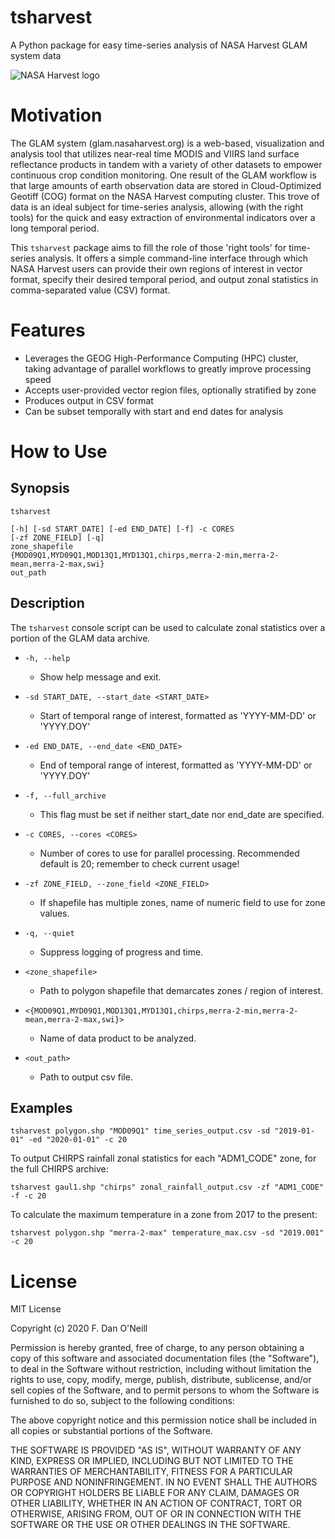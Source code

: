 # tsharvest

A Python package for easy time-series analysis of NASA Harvest GLAM system data

![NASA Harvest logo](https://nasaharvest.org/sites/default/files/harvestlogo18_1.png)

# Motivation

The GLAM system (glam.nasaharvest.org) is a web-based, visualization and analysis tool that utilizes near-real time MODIS and VIIRS land surface reflectance products in tandem with a variety of other datasets to empower continuous crop condition monitoring. One result of the GLAM workflow is that large amounts of earth observation data are stored in Cloud-Optimized Geotiff (COG) format on the NASA Harvest computing cluster. This trove of data is an ideal subject for time-series analysis, allowing (with the right tools) for the quick and easy extraction of environmental indicators over a long temporal period.

This `tsharvest` package aims to fill the role of those 'right tools' for time-series analysis. It offers a simple command-line interface through which NASA Harvest users can provide their own regions of interest in vector format, specify their desired temporal period, and output zonal statistics in comma-separated value (CSV) format. 

# Features

* Leverages the GEOG High-Performance Computing (HPC) cluster, taking advantage of parallel workflows to greatly improve processing speed
* Accepts user-provided vector region files, optionally stratified by zone
* Produces output in CSV format
* Can be subset temporally with start and end dates for analysis

# How to Use

## Synopsis

```
tsharvest

[-h] [-sd START_DATE] [-ed END_DATE] [-f] -c CORES
[-zf ZONE_FIELD] [-q]
zone_shapefile
{MOD09Q1,MYD09Q1,MOD13Q1,MYD13Q1,chirps,merra-2-min,merra-2-mean,merra-2-max,swi}
out_path
```

## Description

The `tsharvest` console script can be used to calculate zonal statistics over a portion of the GLAM data archive.

* `-h, --help`

	* Show help message and exit.

* `-sd START_DATE, --start_date <START_DATE>`

	* Start of temporal range of interest, formatted as 'YYYY-MM-DD' or 'YYYY.DOY'

* `-ed END_DATE, --end_date <END_DATE>`

	* End of temporal range of interest, formatted as 'YYYY-MM-DD' or 'YYYY.DOY'

* `-f, --full_archive`

	* This flag must be set if neither start_date nor end_date are specified.

* `-c CORES, --cores <CORES>`

	* Number of cores to use for parallel processing. Recommended default is 20; remember to check current usage!

* `-zf ZONE_FIELD, --zone_field <ZONE_FIELD>`

	* If shapefile has multiple zones, name of numeric field to use for zone values.

* `-q, --quiet`

	* Suppress logging of progress and time.

* `<zone_shapefile>`

	* Path to polygon shapefile that demarcates zones / region of interest.
 
* `<{MOD09Q1,MYD09Q1,MOD13Q1,MYD13Q1,chirps,merra-2-min,merra-2-mean,merra-2-max,swi}>`

	* Name of data product to be analyzed.
 
* `<out_path>`

	* Path to output csv file.

## Examples

`tsharvest polygon.shp "MOD09Q1" time_series_output.csv -sd "2019-01-01" -ed "2020-01-01" -c 20`

To output CHIRPS rainfall zonal statistics for each "ADM1_CODE" zone, for the full CHIRPS archive:

`tsharvest gaul1.shp "chirps" zonal_rainfall_output.csv -zf "ADM1_CODE" -f -c 20`

To calculate the maximum temperature in a zone from 2017 to the present:

`tsharvest polygon.shp "merra-2-max" temperature_max.csv -sd "2019.001" -c 20`

# License

MIT License

Copyright (c) 2020 F. Dan O'Neill

Permission is hereby granted, free of charge, to any person obtaining a copy
of this software and associated documentation files (the "Software"), to deal
in the Software without restriction, including without limitation the rights
to use, copy, modify, merge, publish, distribute, sublicense, and/or sell
copies of the Software, and to permit persons to whom the Software is
furnished to do so, subject to the following conditions:

The above copyright notice and this permission notice shall be included in all
copies or substantial portions of the Software.

THE SOFTWARE IS PROVIDED "AS IS", WITHOUT WARRANTY OF ANY KIND, EXPRESS OR
IMPLIED, INCLUDING BUT NOT LIMITED TO THE WARRANTIES OF MERCHANTABILITY,
FITNESS FOR A PARTICULAR PURPOSE AND NONINFRINGEMENT. IN NO EVENT SHALL THE
AUTHORS OR COPYRIGHT HOLDERS BE LIABLE FOR ANY CLAIM, DAMAGES OR OTHER
LIABILITY, WHETHER IN AN ACTION OF CONTRACT, TORT OR OTHERWISE, ARISING FROM,
OUT OF OR IN CONNECTION WITH THE SOFTWARE OR THE USE OR OTHER DEALINGS IN THE
SOFTWARE.